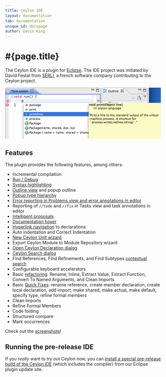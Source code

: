 ```yaml
---
title: Ceylon IDE
layout: documentation
tab: documentation
unique_id: docspage
author: Gavin King
---
```

# #{page.title}

The Ceylon IDE is a plugin for [Eclipse](http://eclipse.org). The IDE project 
was initiated by David Festal from [SERLI](http://www.serli.com/), a french 
software company contributing to the Ceylon project.

![teaser](/images/screenshots/teaser.png)

## Features

The plugin provides the following features, among others:

* Incremental compilation
* [Run / Debug](screenshots#ceylon_launcher_dialog)
* [Syntax highlighting](screenshots#syntax_highlighting_and_outline_view)
* [Outline view](screenshots#syntax_highlighting_and_outline_view) 
  and popup outline
* [Popup type hierarchy](screenshots#popup_type_hierarchy)
* [Error reporting in Problems view
  and error annotations in editor](screenshots#error_highlighting_error_annotations_and_problems_view)
* Reporting of `//todo` and `//fix` in Tasks view
  and task annotations in editor
* [Intelligent proposals](screenshots#intelligent_autocompletion)
* [Documentation hover](screenshots#hover_help)
* [Hyperlink navigation](screenshots#hyperlink_navigation) to declarations
* Auto indentation and Correct Indentation
* [New Ceylon Unit wizard](screenshots#new_ceylon_unit_wizard)
* Export Ceylon Module to Module Repository wizard
* [Open Ceylon Declaration dialog](screenshots#open_ceylon_declaration_dialog)
* [Ceylon Search dialog](screenshots#ceylon_search_dialog)
* Find References, Find Refinements, and Find Subtypes 
  [contextual search](screenshots#find_references_search_results)
* Configurable keyboard accelerators
* Basic [refactoring](screenshots#rename_refactoring_preview): 
  Rename, Inline, Extract Value, Extract Function,
  Convert To Named Arguments, and Clean Imports
* Basic [Quick Fixes](screenshots#quick_fixes): 
  rename reference, create member declaration, create local 
  declaration, add import, make shared, make actual, make default, 
  specify type, refine formal members
* Clean Imports
* Refine Formal Members
* Code folding
* Structured compare
* Mark occurrences

Check out the [screenshots](screenshots)!

## Running the pre-release IDE

If you *really* want to try out Ceylon now, you can [install a special 
pre-release build of the Ceylon IDE](install) (which includes the 
compiler) from our Eclipse plugin update site.
